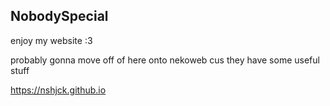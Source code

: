 ## NobodySpecial

enjoy my website :3

probably gonna move off of here onto nekoweb cus they have some useful stuff 

https://nshjck.github.io